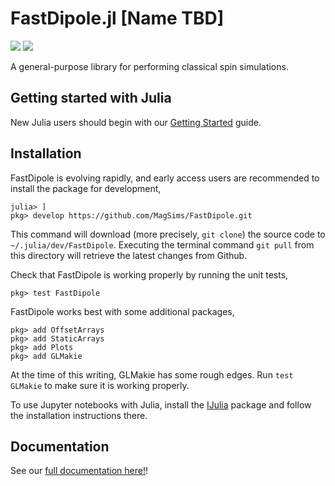 # FastDipole.jl [Name TBD]

[![](https://img.shields.io/badge/docs-stable-blue.svg)](https://magsims.github.io/FastDipole/stable)
[![](https://img.shields.io/badge/docs-dev-blue.svg)](https://magsims.github.io/FastDipole/dev)

A general-purpose library for performing classical spin simulations.

## Getting started with Julia

New Julia users should begin with our [Getting Started](GettingStarted.md) guide.

## Installation

FastDipole is evolving rapidly, and early access users are recommended to install the package for development,
```
julia> ]
pkg> develop https://github.com/MagSims/FastDipole.git
```
This command will download (more precisely, `git clone`) the source code to `~/.julia/dev/FastDipole`. Executing the terminal command `git pull` from this directory will retrieve the latest changes from Github.

Check that FastDipole is working properly by running the unit tests,
```
pkg> test FastDipole
```

FastDipole works best with some additional packages,
```
pkg> add OffsetArrays
pkg> add StaticArrays
pkg> add Plots
pkg> add GLMakie
```

At the time of this writing, GLMakie has some rough edges. Run `test GLMakie` to make sure it is working properly.

To use Jupyter notebooks with Julia, install the [IJulia](https://github.com/JuliaLang/IJulia.jl) package and follow the installation instructions there.

## Documentation

See our [full documentation here!](https://magsims.github.io/FastDipole/dev)!
